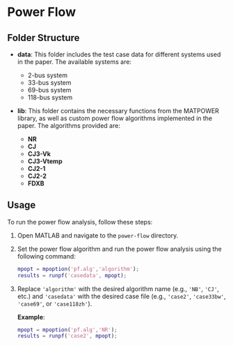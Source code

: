 # Power Flow

## Folder Structure

- **data**: This folder includes the test case data for different systems used in the paper. The available systems are:
  - 2-bus system
  - 33-bus system
  - 69-bus system
  - 118-bus system

- **lib**: This folder contains the necessary functions from the MATPOWER library, as well as custom power flow algorithms implemented in the paper. The algorithms provided are:
  - **NR**
  - **CJ**
  - **CJ3-Vk**
  - **CJ3-Vtemp**
  - **CJ2-1**
  - **CJ2-2**
  - **FDXB**

## Usage

To run the power flow analysis, follow these steps:

1. Open MATLAB and navigate to the `power-flow` directory.

2. Set the power flow algorithm and run the power flow analysis using the following command:
   ```matlab
   mpopt = mpoption('pf.alg','algorithm'); 
   results = runpf('casedata', mpopt);
3. Replace `'algorithm'` with the desired algorithm name (e.g., `'NB'`, `'CJ'`, etc.) and `'casedata'` with the desired case file (e.g., `'case2'`, `'case33bw'`, `'case69'`, or `'case118zh'`).

    **Example**:
    ```matlab
    mpopt = mpoption('pf.alg','NR'); 
    results = runpf('case2', mpopt);